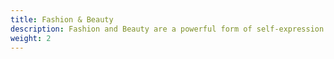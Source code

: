 ```yaml
---
title: Fashion & Beauty
description: Fashion and Beauty are a powerful form of self-expression. This category documents style through inspiring shots of street fashion, skincare products, avant-garde editorial photographs, and more.
weight: 2
---
```


